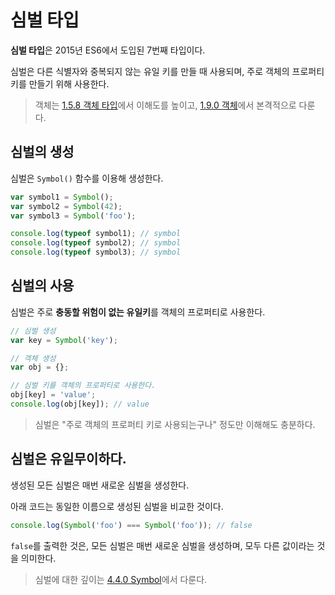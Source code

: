 # 심벌 타입
**심벌 타입**은 2015년 ES6에서 도입된 7번째 타입이다.  

심벌은 다른 식별자와 중복되지 않는 유일 키를 만들 때 사용되며, 주로 객체의 프로퍼티 키를 만들기 위해 사용한다.

> 객체는 [1.5.8 객체 타입](https://bit.ly/3zR3StN)에서 이해도를 높이고, [1.9.0 객체](https://bit.ly/3fwLYmV)에서 본격적으로 다룬다.

## 심벌의 생성
심벌은 ```Symbol()``` 함수를 이용해 생성한다.

```js
var symbol1 = Symbol();
var symbol2 = Symbol(42);
var symbol3 = Symbol('foo');

console.log(typeof symbol1); // symbol
console.log(typeof symbol2); // symbol
console.log(typeof symbol3); // symbol
```

## 심벌의 사용
심벌은 주로 **충동할 위험이 없는 유일키**를 객체의 프로퍼티로 사용한다.

```js
// 심벌 생성
var key = Symbol('key');

// 객체 생성
var obj = {};

// 심벌 키를 객체의 프로퍼티로 사용한다.
obj[key] = 'value';
console.log(obj[key]); // value
```

> 심벌은 "주로 객체의 프로퍼티 키로 사용되는구나" 정도만 이해해도 충분하다.

## 심벌은 유일무이하다.
생성된 모든 심벌은 매번 새로운 심벌을 생성한다.

아래 코드는 동일한 이름으로 생성된 심벌을 비교한 것이다.
```js
console.log(Symbol('foo') === Symbol('foo')); // false
```

```false```를 출력한 것은, 모든 심벌은 매번 새로운 심벌을 생성하며, 모두 다른 값이라는 것을 의미한다.

> 심벌에 대한 깊이는 [4.4.0 Symbol]()에서 다룬다.